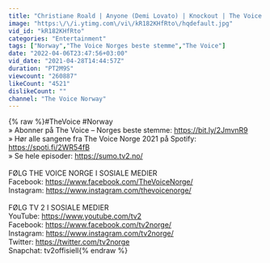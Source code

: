 ```yaml
---
title: "Christiane Roald | Anyone (Demi Lovato) | Knockout | The Voice Norway"
image: "https:\/\/i.ytimg.com\/vi\/kR182KHfRto\/hqdefault.jpg"
vid_id: "kR182KHfRto"
categories: "Entertainment"
tags: ["Norway","The Voice Norges beste stemme","The Voice"]
date: "2022-04-06T23:47:56+03:00"
vid_date: "2021-04-28T14:44:57Z"
duration: "PT2M9S"
viewcount: "260887"
likeCount: "4521"
dislikeCount: ""
channel: "The Voice Norway"
---
```

{% raw %}#TheVoice #Norway<br />» Abonner på The Voice – Norges beste stemme: <a rel="nofollow" target="blank" href="https://bit.ly/2JmvnR9">https://bit.ly/2JmvnR9</a><br />» Hør alle sangene fra The Voice Norge 2021 på Spotify: <a rel="nofollow" target="blank" href="https://spoti.fi/2WR54fB">https://spoti.fi/2WR54fB</a><br />» Se hele episoder: <a rel="nofollow" target="blank" href="https://sumo.tv2.no/">https://sumo.tv2.no/</a><br /><br />FØLG THE VOICE NORGE I SOSIALE MEDIER<br />Facebook: <a rel="nofollow" target="blank" href="https://www.facebook.com/TheVoiceNorge/">https://www.facebook.com/TheVoiceNorge/</a><br />Instagram: <a rel="nofollow" target="blank" href="https://www.instagram.com/thevoicenorge/">https://www.instagram.com/thevoicenorge/</a><br /><br />FØLG TV 2 I SOSIALE MEDIER<br />YouTube: <a rel="nofollow" target="blank" href="https://www.youtube.com/tv2">https://www.youtube.com/tv2</a><br />Facebook: <a rel="nofollow" target="blank" href="https://www.facebook.com/tv2norge/">https://www.facebook.com/tv2norge/</a><br />Instagram: <a rel="nofollow" target="blank" href="https://www.instagram.com/tv2norge/">https://www.instagram.com/tv2norge/</a><br />Twitter: <a rel="nofollow" target="blank" href="https://twitter.com/tv2norge">https://twitter.com/tv2norge</a><br />Snapchat: tv2offisiell{% endraw %}
